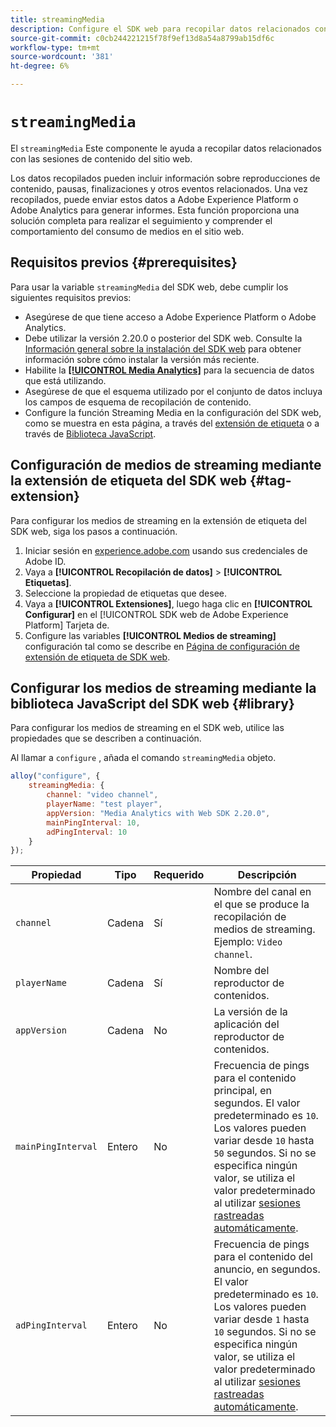 ```yaml
---
title: streamingMedia
description: Configure el SDK web para recopilar datos relacionados con el uso de medios en las propiedades web.
source-git-commit: c0cb244221215f78f9ef13d8a54a8799ab15df6c
workflow-type: tm+mt
source-wordcount: '381'
ht-degree: 6%

---
```



# `streamingMedia`

El `streamingMedia` Este componente le ayuda a recopilar datos relacionados con las sesiones de contenido del sitio web.

Los datos recopilados pueden incluir información sobre reproducciones de contenido, pausas, finalizaciones y otros eventos relacionados. Una vez recopilados, puede enviar estos datos a Adobe Experience Platform o Adobe Analytics para generar informes. Esta función proporciona una solución completa para realizar el seguimiento y comprender el comportamiento del consumo de medios en el sitio web.

## Requisitos previos {#prerequisites}

Para usar la variable `streamingMedia` del SDK web, debe cumplir los siguientes requisitos previos:

* Asegúrese de que tiene acceso a Adobe Experience Platform o Adobe Analytics.
* Debe utilizar la versión 2.20.0 o posterior del SDK web. Consulte la [Información general sobre la instalación del SDK web](../../install/overview.md) para obtener información sobre cómo instalar la versión más reciente.
* Habilite la **[[!UICONTROL Media Analytics]](../../../datastreams/configure.md#advanced-options)** para la secuencia de datos que está utilizando.
* Asegúrese de que el esquema utilizado por el conjunto de datos incluya los campos de esquema de recopilación de contenido.
* Configure la función Streaming Media en la configuración del SDK web, como se muestra en esta página, a través del [extensión de etiqueta](#tag-extension) o a través de [Biblioteca JavaScript](#library).

## Configuración de medios de streaming mediante la extensión de etiqueta del SDK web {#tag-extension}

Para configurar los medios de streaming en la extensión de etiqueta del SDK web, siga los pasos a continuación.

1. Iniciar sesión en [experience.adobe.com](https://experience.adobe.com) usando sus credenciales de Adobe ID.
1. Vaya a **[!UICONTROL Recopilación de datos]** > **[!UICONTROL Etiquetas]**.
1. Seleccione la propiedad de etiquetas que desee.
1. Vaya a **[!UICONTROL Extensiones]**, luego haga clic en **[!UICONTROL Configurar]** en el [!UICONTROL SDK web de Adobe Experience Platform] Tarjeta de.
1. Configure las variables **[!UICONTROL Medios de streaming]** configuración tal como se describe en [Página de configuración de extensión de etiqueta de SDK web](../../../tags/extensions/client/web-sdk/web-sdk-extension-configuration.md#media-collection).

## Configurar los medios de streaming mediante la biblioteca JavaScript del SDK web {#library}

Para configurar los medios de streaming en el SDK web, utilice las propiedades que se describen a continuación.

Al llamar a `configure` , añada el comando `streamingMedia` objeto.

```js
alloy("configure", {
    streamingMedia: {
        channel: "video channel",
        playerName: "test player",
        appVersion: "Media Analytics with Web SDK 2.20.0",
        mainPingInterval: 10,
        adPingInterval: 10
    }
});
```

| Propiedad | Tipo | Requerido | Descripción |
|---------|----------|---------|---------|
| `channel` | Cadena | Sí | Nombre del canal en el que se produce la recopilación de medios de streaming. Ejemplo: `Video channel`. |
| `playerName` | Cadena | Sí | Nombre del reproductor de contenidos. |
| `appVersion` | Cadena | No | La versión de la aplicación del reproductor de contenidos. |
| `mainPingInterval` | Entero | No | Frecuencia de pings para el contenido principal, en segundos. El valor predeterminado es `10`. Los valores pueden variar desde `10` hasta `50` segundos.  Si no se especifica ningún valor, se utiliza el valor predeterminado al utilizar [sesiones rastreadas automáticamente](../createmediasession.md#automatic). |
| `adPingInterval` | Entero | No | Frecuencia de pings para el contenido del anuncio, en segundos. El valor predeterminado es `10`. Los valores pueden variar desde `1` hasta `10` segundos. Si no se especifica ningún valor, se utiliza el valor predeterminado al utilizar [sesiones rastreadas automáticamente](../createmediasession.md#automatic). |
